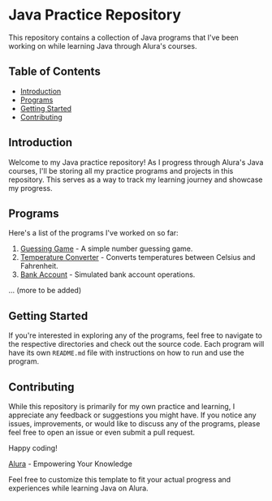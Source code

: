 # Java Practice Repository

This repository contains a collection of Java programs that I've been working on while learning Java through Alura's courses.

## Table of Contents

- [Introduction](#introduction)
- [Programs](#programs)
- [Getting Started](#getting-started)
- [Contributing](#contributing)

## Introduction

Welcome to my Java practice repository! As I progress through Alura's Java courses, I'll be storing all my practice programs and projects in this repository. This serves as a way to track my learning journey and showcase my progress.

## Programs

Here's a list of the programs I've worked on so far:

1. [Guessing Game](Java/Project_B/src/exercise/advinhacao) - A simple number guessing game.
2. [Temperature Converter](Java/Project_B/src/exercise/temperatura) - Converts temperatures between Celsius and Fahrenheit.
3. [Bank Account](Java/Project_B/src/exercise/ContaBancaria) - Simulated bank account operations.

... (more to be added)

## Getting Started

If you're interested in exploring any of the programs, feel free to navigate to the respective directories and check out the source code. Each program will have its own `README.md` file with instructions on how to run and use the program.

## Contributing

While this repository is primarily for my own practice and learning, I appreciate any feedback or suggestions you might have. If you notice any issues, improvements, or would like to discuss any of the programs, please feel free to open an issue or even submit a pull request.

Happy coding!

[Alura](https://www.alura.com.br) - Empowering Your Knowledge

Feel free to customize this template to fit your actual progress and experiences while learning Java on Alura.
